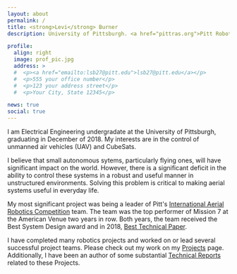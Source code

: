 ```yaml
---
layout: about
permalink: /
title: <strong>Levi</strong> Burner
description: University of Pittsburgh. <a href="pittras.org">Pitt Robotics and Automation Society</a>.

profile:
  align: right
  image: prof_pic.jpg
  address: >
  #  <p><a href="emailto:lsb27@pitt.edu">lsb27@pitt.edu</a></p>
  #  <p>555 your office number</p>
  #  <p>123 your address street</p>
  #  <p>Your City, State 12345</p>

news: true
social: true
---
```


I am Electrical Engineering undergradate at the University of Pittsburgh, graduating in December of 2018. My interests are in the control of unmanned air vehicles (UAV) and CubeSats.

I believe that small autonomous sytems, particularly flying ones, will have significant impact on the world. However, there is a significant deficit in the ability to control these systems in a robust and useful manner in unstructured environments. Solving this problem is critical to making aerial systems useful in everyday life.

My most significant project was being a leader of Pitt's <a href="http://www.aerialroboticscompetition.org">International Aerial Robotics Competition</a> team. The team was the top performer of Mission 7 at the American Venue two years in row. Both years, the team received the Best System Design award and in 2018, <a href="http://pittras.org/assets/misc/iarc-technical-paper-2018.pdf">Best Technical Paper</a>.

I have completed many robotics projects and worked on or lead several successful project teams. Please check out my work on my <a href="projects/">Projects</a> page. Additionally, I have been an author of some substantial <a href="publications/">Technical Reports</a> related to these Projects.